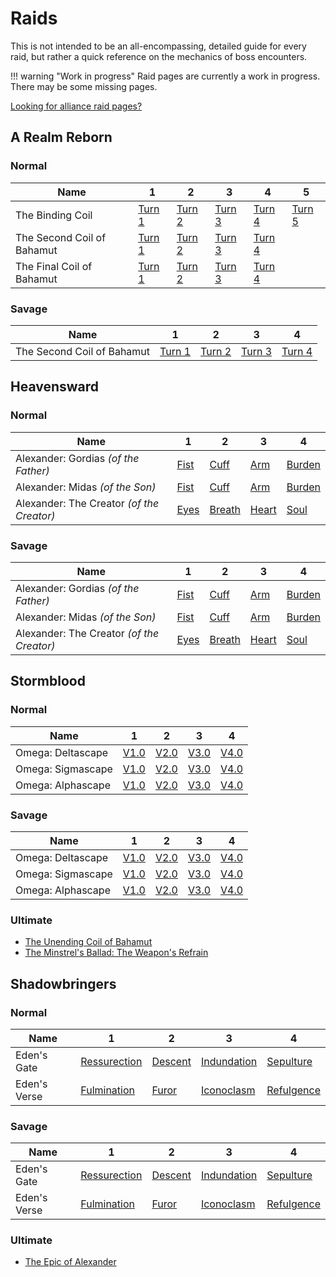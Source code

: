 # Raids

This is not intended to be an all-encompassing, detailed guide for every raid, but rather a quick reference on the mechanics of boss encounters.

!!! warning "Work in progress"
    Raid pages are currently a work in progress. There may be some missing pages.

[Looking for alliance raid pages?](/duties/alliance-raids/)

## A Realm Reborn

### Normal

| Name                       | 1                                                                                | 2                                                                                | 3                                                                                | 4                                                                                | 5                                                                                |
|----------------------------|----------------------------------------------------------------------------------|----------------------------------------------------------------------------------|----------------------------------------------------------------------------------|----------------------------------------------------------------------------------|----------------------------------------------------------------------------------|
| The Binding Coil           | [Turn 1](/duties/raids/a-realm-reborn/normal/the-binding-coil-of-bahamut-turn-1) | [Turn 2](/duties/raids/a-realm-reborn/normal/the-binding-coil-of-bahamut-turn-2) | [Turn 3](/duties/raids/a-realm-reborn/normal/the-binding-coil-of-bahamut-turn-3) | [Turn 4](/duties/raids/a-realm-reborn/normal/the-binding-coil-of-bahamut-turn-4) | [Turn 5](/duties/raids/a-realm-reborn/normal/the-binding-coil-of-bahamut-turn-5) |
| The Second Coil of Bahamut | [Turn 1](/duties/raids/a-realm-reborn/normal/the-second-coil-of-bahamut-turn-1)  | [Turn 2](/duties/raids/a-realm-reborn/normal/the-second-coil-of-bahamut-turn-2)  | [Turn 3](/duties/raids/a-realm-reborn/normal/the-second-coil-of-bahamut-turn-3)  | [Turn 4](/duties/raids/a-realm-reborn/normal/the-second-coil-of-bahamut-turn-4)  |                                                                                  |
| The Final Coil of Bahamut  | [Turn 1](/duties/raids/a-realm-reborn/normal/the-final-coil-of-bahamut-turn-1)   | [Turn 2](/duties/raids/a-realm-reborn/normal/the-final-coil-of-bahamut-turn-2)   | [Turn 3](/duties/raids/a-realm-reborn/normal/the-final-coil-of-bahamut-turn-3)   | [Turn 4](/duties/raids/a-realm-reborn/normal/the-final-coil-of-bahamut-turn-4)   |                                                                                  |

### Savage

| Name                       | 1      | 2      | 3      | 4      |
|----------------------------|--------|--------|--------|--------|
| The Second Coil of Bahamut | [Turn 1](/duties/raids/a-realm-reborn/savage/the-second-coil-of-bahamut-turn-1) | [Turn 2](/duties/raids/a-realm-reborn/savage/the-second-coil-of-bahamut-turn-2) | [Turn 3](/duties/raids/a-realm-reborn/savage/the-second-coil-of-bahamut-turn-3) | [Turn 4](/duties/raids/a-realm-reborn/savage/the-second-coil-of-bahamut-turn-4) |                                                                       |

## Heavensward

### Normal

| Name                                      | 1                                                                                      | 2                                                                                          | 3                                                                                        | 4                                                                                      |
|-------------------------------------------|----------------------------------------------------------------------------------------|--------------------------------------------------------------------------------------------|------------------------------------------------------------------------------------------|----------------------------------------------------------------------------------------|
| Alexander: Gordias *(of the Father)*      | [Fist](/duties/raids/heavensward/normal/alexander-gordias-the-fist-of-the-father)      | [Cuff](/duties/raids/heavensward/normal/alexander-gordias-the-cuff-of-the-father)          | [Arm](/duties/raids/heavensward/normal/alexander-gordias-the-arm-of-the-father)          | [Burden](/duties/raids/heavensward/normal/alexander-gordias-the-burden-of-the-father)  |
| Alexander: Midas *(of the Son)*           | [Fist](/duties/raids/heavensward/normal/alexander-midas-the-fist-of-the-son)           | [Cuff](/duties/raids/heavensward/normal/alexander-midas-the-cuff-of-the-son)               | [Arm](/duties/raids/heavensward/normal/alexander-midas-the-arm-of-the-son)               | [Burden](/duties/raids/heavensward/normal/alexander-midas-the-burden-of-the-son)       |
| Alexander: The Creator *(of the Creator)* | [Eyes](/duties/raids/heavensward/normal/alexander-the-creator-the-eyes-of-the-creator) | [Breath](/duties/raids/heavensward/normal/alexander-the-creator-the-breath-of-the-creator) | [Heart](/duties/raids/heavensward/normal/alexander-the-creator-the-heart-of-the-creator) | [Soul](/duties/raids/heavensward/normal/alexander-the-creator-the-soul-of-the-creator) |

### Savage

| Name                                      | 1                                                                                      | 2                                                                                          | 3                                                                                        | 4                                                                                      |
|-------------------------------------------|----------------------------------------------------------------------------------------|--------------------------------------------------------------------------------------------|------------------------------------------------------------------------------------------|----------------------------------------------------------------------------------------|
| Alexander: Gordias *(of the Father)*      | [Fist](/duties/raids/heavensward/savage/alexander-gordias-the-fist-of-the-father)      | [Cuff](/duties/raids/heavensward/savage/alexander-gordias-the-cuff-of-the-father)          | [Arm](/duties/raids/heavensward/savage/alexander-gordias-the-arm-of-the-father)          | [Burden](/duties/raids/heavensward/savage/alexander-gordias-the-burden-of-the-father)  |
| Alexander: Midas *(of the Son)*           | [Fist](/duties/raids/heavensward/savage/alexander-midas-the-fist-of-the-son)           | [Cuff](/duties/raids/heavensward/savage/alexander-midas-the-cuff-of-the-son)               | [Arm](/duties/raids/heavensward/savage/alexander-midas-the-arm-of-the-son)               | [Burden](/duties/raids/heavensward/savage/alexander-midas-the-burden-of-the-son)       |
| Alexander: The Creator *(of the Creator)* | [Eyes](/duties/raids/heavensward/savage/alexander-the-creator-the-eyes-of-the-creator) | [Breath](/duties/raids/heavensward/savage/alexander-the-creator-the-breath-of-the-creator) | [Heart](/duties/raids/heavensward/savage/alexander-the-creator-the-heart-of-the-creator) | [Soul](/duties/raids/heavensward/savage/alexander-the-creator-the-soul-of-the-creator) |

## Stormblood

### Normal

| Name              | 1                                                             | 2                                                             | 3                                                             | 4                                                             |
|-------------------|---------------------------------------------------------------|---------------------------------------------------------------|---------------------------------------------------------------|---------------------------------------------------------------|
| Omega: Deltascape | [V1.0](/duties/raids/stormblood/normal/omega-deltascape-v1-0) | [V2.0](/duties/raids/stormblood/normal/omega-deltascape-v2-0) | [V3.0](/duties/raids/stormblood/normal/omega-deltascape-v3-0) | [V4.0](/duties/raids/stormblood/normal/omega-deltascape-v4-0) |
| Omega: Sigmascape | [V1.0](/duties/raids/stormblood/normal/omega-sigmascape-v1-0) | [V2.0](/duties/raids/stormblood/normal/omega-sigmascape-v2-0) | [V3.0](/duties/raids/stormblood/normal/omega-sigmascape-v3-0) | [V4.0](/duties/raids/stormblood/normal/omega-sigmascape-v4-0) |
| Omega: Alphascape | [V1.0](/duties/raids/stormblood/normal/omega-alphascape-v1-0) | [V2.0](/duties/raids/stormblood/normal/omega-alphascape-v2-0) | [V3.0](/duties/raids/stormblood/normal/omega-alphascape-v3-0) | [V4.0](/duties/raids/stormblood/normal/omega-alphascape-v4-0) |

### Savage

| Name              | 1                                                             | 2                                                             | 3                                                             | 4                                                             |
|-------------------|---------------------------------------------------------------|---------------------------------------------------------------|---------------------------------------------------------------|---------------------------------------------------------------|
| Omega: Deltascape | [V1.0](/duties/raids/stormblood/savage/omega-deltascape-v1-0) | [V2.0](/duties/raids/stormblood/savage/omega-deltascape-v2-0) | [V3.0](/duties/raids/stormblood/savage/omega-deltascape-v3-0) | [V4.0](/duties/raids/stormblood/savage/omega-deltascape-v4-0) |
| Omega: Sigmascape | [V1.0](/duties/raids/stormblood/savage/omega-sigmascape-v1-0) | [V2.0](/duties/raids/stormblood/savage/omega-sigmascape-v2-0) | [V3.0](/duties/raids/stormblood/savage/omega-sigmascape-v3-0) | [V4.0](/duties/raids/stormblood/savage/omega-sigmascape-v4-0) |
| Omega: Alphascape | [V1.0](/duties/raids/stormblood/savage/omega-alphascape-v1-0) | [V2.0](/duties/raids/stormblood/savage/omega-alphascape-v2-0) | [V3.0](/duties/raids/stormblood/savage/omega-alphascape-v3-0) | [V4.0](/duties/raids/stormblood/savage/omega-alphascape-v4-0) |

### Ultimate

- [The Unending Coil of Bahamut](/duties/raids/stormblood/ultimate/the-unending-coil-of-bahamut)
- [The Minstrel's Ballad: The Weapon's Refrain](/duties/raids/stormblood/ultimate/the-minstrels-ballad-the-weapons-refrain)

## Shadowbringers

### Normal

| Name         | 1                                                                           | 2                                                                 | 3                                                                         | 4                                                                        |
|--------------|-----------------------------------------------------------------------------|-------------------------------------------------------------------|---------------------------------------------------------------------------|--------------------------------------------------------------------------|
| Eden's Gate  | [Ressurection](/duties/raids/shadowbringers/normal/edens-gate-ressurection) | [Descent](/duties/raids/shadowbringers/normal/edens-gate-descent) | [Indundation](/duties/raids/shadowbringers/normal/edens-gate-indundation) | [Sepulture](/duties/raids/shadowbringers/normal/edens-gate-sepulture)    |
| Eden's Verse | [Fulmination](/duties/raids/shadowbringers/normal/edens-verse-fulmination)  | [Furor](/duties/raids/shadowbringers/normal/edens-verse-furor)    | [Iconoclasm](/duties/raids/shadowbringers/normal/edens-verse-iconoclasm)  | [Refulgence](/duties/raids/shadowbringers/normal/edens-verse-refulgence) |

### Savage

| Name         | 1                                                                           | 2                                                                 | 3                                                                         | 4                                                                        |
|--------------|-----------------------------------------------------------------------------|-------------------------------------------------------------------|---------------------------------------------------------------------------|--------------------------------------------------------------------------|
| Eden's Gate  | [Ressurection](/duties/raids/shadowbringers/savage/edens-gate-ressurection) | [Descent](/duties/raids/shadowbringers/savage/edens-gate-descent) | [Indundation](/duties/raids/shadowbringers/savage/edens-gate-indundation) | [Sepulture](/duties/raids/shadowbringers/savage/edens-gate-sepulture)    |
| Eden's Verse | [Fulmination](/duties/raids/shadowbringers/savage/edens-verse-fulmination)  | [Furor](/duties/raids/shadowbringers/savage/edens-verse-furor)    | [Iconoclasm](/duties/raids/shadowbringers/savage/edens-verse-iconoclasm)  | [Refulgence](/duties/raids/shadowbringers/savage/edens-verse-refulgence) |

### Ultimate

- [The Epic of Alexander](/duties/raids/shadowbringers/ultimate/the-epic-of-alexander)
